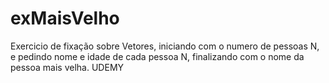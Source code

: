 # exMaisVelho
Exercicio de fixação sobre Vetores, iniciando com o numero de pessoas N, e pedindo nome e idade de cada pessoa N, finalizando com o nome da pessoa mais velha. UDEMY
